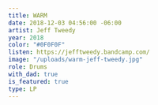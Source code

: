 ```yaml
---
title: WARM
date: 2018-12-03 04:56:00 -06:00
artist: Jeff Tweedy
year: 2018
color: "#0F0F0F"
listen: https://jefftweedy.bandcamp.com/
image: "/uploads/warm-jeff-tweedy.jpg"
role: Drums
with_dad: true
is_featured: true
type: LP
---
```


